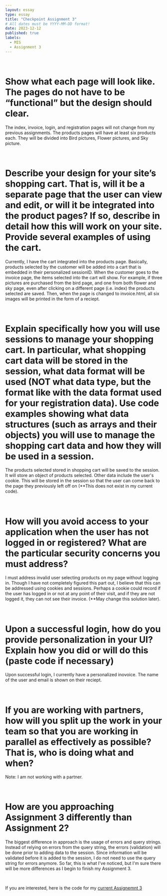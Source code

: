 ```yaml
---
layout: essay
type: essay
title: "Checkpoint Assignment 3"
# All dates must be YYYY-MM-DD format!
date: 2023-12-12
published: true
labels:
  - MIS
  - Assignment 3
---
```

<br>
<h1>Show what each page will look like. The pages do not have to be “functional” but the design should clear.</h1>
<p>The index, invoice, login, and registration pages will not change from my previous assignments. The products pages will have at least six products each. They will be divided into Bird pictures, Flower pictures, and Sky picture.</p>
<br>
<h1>Describe your design for your site’s shopping cart. That is, will it be a separate page that the user can view and edit, or will it be integrated into the product pages? If so, describe in detail how this will work on your site. Provide several examples of using the cart.</h1>
<p>Currently, I have the cart integrated into the products page. Basically, products selected by the customer will be added into a cart that is embedded in their personalized sessionID. When the customer goes to the invoice page, the items selected into the cart will show. For example, if three pictures are purchased from the bird page, and one from both flower and sky page, even after clicking on a different page (i.e. index) the products selected are saved. Then, when the page is changed to invoice.html, all six images will be printed in the form of a reciept.</p>
<br>
<h1>Explain specifically how you will use sessions to manage your shopping cart. In particular, what shopping cart data will be stored in the session, what data format will be used (NOT what data type, but the format like with the data format used for your registration data). Use code examples showing what data structures (such as arrays and their objects) you will use to manage the shopping cart data and how they will be used in a session.</h1>
<p>The products selected stored in shopping cart will be saved to the session. It will store an object of products selected. Other data include the user's cookie. This will be stored in the session so that the user can come back to the page they previously left off on (**This does not exist in my current code).</p>
<br> 
<h1>How will you avoid access to your application when the user has not logged in or registered? What are the particular security concerns you must address?</h1>
<p>I must address invalid user selecting products on my page without logging in. Though I have not completely figured this part out, I believe that this can be addressed using cookies and sessions. Perhaps a cookie could record if the user has logged in or not at any point of their visit, and if they are not logged it, they can not see their invoice. (**May change this solution later). </p>
<br>
<h1>Upon a successful login, how do you provide personalization in your UI? Explain how you did or will do this (paste code if necessary)</h1>
<p>Upon successful login, I currently have a personalized inovoice. The name of the user and email is shown on their reciept.</p>
<br>
<h1>If you are working with partners, how will you split up the work in your team so that you are working in parallel as effectively as possible? That is, who is doing what and when?</h1>
<p>Note: I am not working with a partner.</p>
<br>
<h1>How are you approaching Assignment 3 differently than Assignment 2?</h1>
<p>The biggest difference in approach is the usage of errors and query strings. Instead of relying on errors from the query string, the errors (validation) will be done prior to adding data to the session. Since information will be validated before it is added to the session, I do not need to use the query string for errors anymore. So far, this is what I've noticed, but I'm sure there will be more differences as I begin to finish my Assignment 3.</p>
<br>
<p>If you are interested, here is the code for my <a href="https://github.com/kaitlynt73/ITM352_F23_repo/tree/ff9e2cff02aecad61fa5ef82f85993a52cbf0250/Tokunaga_Assignment3_DRAFT_copy">current Assignemnt 3</a></p>

